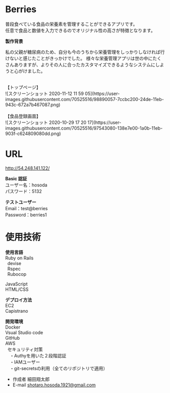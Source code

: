 # Berries

普段食べている食品の栄養素を管理することができるアプリです。<br>
任意で食品と数値を入力できるのでオリジナル性の高さが特徴となります。<br>

**製作背景**<br>

私の父親が糖尿病のため、自分も今のうちから栄養管理をしっかりしなければ行けないと感じたことがきっかけでした。
様々な栄養管理アプリは世の中にたくさんありますが、よりその人に合ったカスタマイズできるようなシステムにしようと心がけました。

<br>
【トップページ】<br>
![スクリーンショット 2020-11-12 11 59 05](https://user-images.githubusercontent.com/70525516/98890057-7ccbc200-24de-11eb-943c-672a7b467087.png)<br>
<br>
【食品登録画面】<br>
![スクリーンショット 2020-10-29 17 20 17](https://user-images.githubusercontent.com/70525516/97543080-138e7e00-1a0b-11eb-903f-c624809080dd.png)<br>

# URL

http://54.248.141.122/ <br>

**Basic 認証**<br>
ユーザー名：hosoda<br>
パスワード：5132<br>

**テストユーザー**<br>
Email：test@berries<br>
Password：berries1<br>

# 使用技術

**使用言語**<br>
Ruby on Rails<br>
&ensp;devise<br>
&ensp;Rspec<br>
&ensp;Rubocop<br>

JavaScript<br>
HTML/CSS<br>

**デプロイ方法**<br>
EC2<br>
Capistrano<br>

**開発環境**<br>
Docker<br>
Vsual Studio code<br>
GitHub<br>
AWS<br>
&ensp;セキュリティ対策<br>
&ensp;&ensp;・Authyを用いた２段階認証<br>
&ensp;&ensp;・IAMユーザー<br>
&ensp;&ensp;・git-secretsの利用（全てのリポジトリで適用）<br>

- 作成者 細田翔太郎<br>
- E-mail shotaro.hosoda.1921@gmail.com<br>
